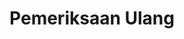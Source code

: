 ---
id: 112
title: Pemeriksaan Ulang
linkurl: https://docs.google.com/document/d/13OmInVkYOW0RiOSvALtNYIuA62G0H8ULb76qXrHUKyk/edit?usp=drivesdk
fitur: resume
category: kup
topik: Pemeriksaan
subtopik: Pemeriksaan Untuk Menguji Kepatuhan Pemenuhan Kewajiban Perpajakan (Sejak 1 Februari 2013)
type: word
modifiedTime: 11 Desember 2019
---